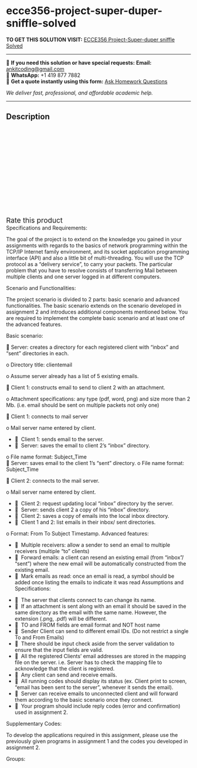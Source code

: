 # ecce356-project-super-duper-sniffle-solved
**TO GET THIS SOLUTION VISIT:** [ECCE356 Project-Super-duper sniffle Solved](https://www.ankitcodinghub.com/product/ecce356-project-super-duper-sniffle-solved/)


---

📩 **If you need this solution or have special requests:** **Email:** ankitcoding@gmail.com  
📱 **WhatsApp:** +1 419 877 7882  
📄 **Get a quote instantly using this form:** [Ask Homework Questions](https://www.ankitcodinghub.com/services/ask-homework-questions/)

*We deliver fast, professional, and affordable academic help.*

---

<h2>Description</h2>



<div class="kk-star-ratings kksr-auto kksr-align-center kksr-valign-top" data-payload="{&quot;align&quot;:&quot;center&quot;,&quot;id&quot;:&quot;96218&quot;,&quot;slug&quot;:&quot;default&quot;,&quot;valign&quot;:&quot;top&quot;,&quot;ignore&quot;:&quot;&quot;,&quot;reference&quot;:&quot;auto&quot;,&quot;class&quot;:&quot;&quot;,&quot;count&quot;:&quot;0&quot;,&quot;legendonly&quot;:&quot;&quot;,&quot;readonly&quot;:&quot;&quot;,&quot;score&quot;:&quot;0&quot;,&quot;starsonly&quot;:&quot;&quot;,&quot;best&quot;:&quot;5&quot;,&quot;gap&quot;:&quot;4&quot;,&quot;greet&quot;:&quot;Rate this product&quot;,&quot;legend&quot;:&quot;0\/5 - (0 votes)&quot;,&quot;size&quot;:&quot;24&quot;,&quot;title&quot;:&quot;ECCE356 Project-Super-duper sniffle Solved&quot;,&quot;width&quot;:&quot;0&quot;,&quot;_legend&quot;:&quot;{score}\/{best} - ({count} {votes})&quot;,&quot;font_factor&quot;:&quot;1.25&quot;}">

<div class="kksr-stars">

<div class="kksr-stars-inactive">
            <div class="kksr-star" data-star="1" style="padding-right: 4px">


<div class="kksr-icon" style="width: 24px; height: 24px;"></div>
        </div>
            <div class="kksr-star" data-star="2" style="padding-right: 4px">


<div class="kksr-icon" style="width: 24px; height: 24px;"></div>
        </div>
            <div class="kksr-star" data-star="3" style="padding-right: 4px">


<div class="kksr-icon" style="width: 24px; height: 24px;"></div>
        </div>
            <div class="kksr-star" data-star="4" style="padding-right: 4px">


<div class="kksr-icon" style="width: 24px; height: 24px;"></div>
        </div>
            <div class="kksr-star" data-star="5" style="padding-right: 4px">


<div class="kksr-icon" style="width: 24px; height: 24px;"></div>
        </div>
    </div>

<div class="kksr-stars-active" style="width: 0px;">
            <div class="kksr-star" style="padding-right: 4px">


<div class="kksr-icon" style="width: 24px; height: 24px;"></div>
        </div>
            <div class="kksr-star" style="padding-right: 4px">


<div class="kksr-icon" style="width: 24px; height: 24px;"></div>
        </div>
            <div class="kksr-star" style="padding-right: 4px">


<div class="kksr-icon" style="width: 24px; height: 24px;"></div>
        </div>
            <div class="kksr-star" style="padding-right: 4px">


<div class="kksr-icon" style="width: 24px; height: 24px;"></div>
        </div>
            <div class="kksr-star" style="padding-right: 4px">


<div class="kksr-icon" style="width: 24px; height: 24px;"></div>
        </div>
    </div>
</div>


<div class="kksr-legend" style="font-size: 19.2px;">
            <span class="kksr-muted">Rate this product</span>
    </div>
    </div>
<div class="page" title="Page 2">
<div class="layoutArea">
<div class="column">
Specifications and Requirements:

The goal of the project is to extend on the knowledge you gained in your assignments with regards to the basics of network programming within the TCP/IP Internet family environment, and its socket application programming interface (API) and also a little bit of multi-threading. You will use the TCP protocol as a “delivery service”, to carry your packets. The particular problem that you have to resolve consists of transferring Mail between multiple clients and one server logged in at different computers.

Scenario and Functionalities:

The project scenario is divided to 2 parts: basic scenario and advanced functionalities. The basic scenario extends on the scenario developed in assignment 2 and introduces additional components mentioned below. You are required to implement the complete basic scenario and at least one of the advanced features.

Basic scenario:

 Server: creates a directory for each registered client with “inbox” and “sent” directories in each.

o Directory title: clientemail

o Assume server already has a list of 5 existing emails.

 Client 1: constructs email to send to client 2 with an attachment.

o Attachment specifications: any type (pdf, word, png) and size more than 2 Mb. (i.e. email should be sent on multiple packets not only one)

 Client 1: connects to mail server

o Mail server name entered by client.

<ul>
<li> &nbsp;Client 1: sends email to the server.</li>
<li> &nbsp;Server: saves the email to client 2’s “inbox” directory.</li>
</ul>
o File name format: Subject_Time

</div>
</div>
</div>
<div class="page" title="Page 3">
<div class="layoutArea">
<div class="column">
 Server: saves email to the client 1’s “sent” directory. o File name format: Subject_Time

 Client 2: connects to the mail server.

o Mail server name entered by client.

<ul>
<li> &nbsp;Client 2: request updating local “inbox” directory by the server.</li>
<li> &nbsp;Server: sends client 2 a copy of his “inbox” directory.</li>
<li> &nbsp;Client 2: saves a copy of emails into the local inbox directory.</li>
<li> &nbsp;Client 1 and 2: list emails in their inbox/ sent directories.</li>
</ul>
o Format: From To Subject Timestamp. Advanced features:

<ul>
<li> &nbsp;Multiple receivers: allow a sender to send an email to multiple receivers (multiple “to” clients)</li>
<li> &nbsp;Forward emails: a client can resend an existing email (from “inbox”/ “sent”) where the new email will be automatically constructed from the existing email.</li>
<li> &nbsp;Mark emails as read: once an email is read, a symbol should be added once listing the emails to indicate it was read
Assumptions and Specifications:
</li>
</ul>
<ul>
<li> &nbsp;The server that clients connect to can change its name.</li>
<li> &nbsp;If an attachment is sent along with an email it should be saved in the same directory as
the email with the same name. However, the extension (.png, .pdf) will be different.
</li>
<li> &nbsp;TO and FROM fields are email format and NOT host name</li>
<li> &nbsp;Sender Client can send to different email IDs. (Do not restrict a single To and From
Emails)
</li>
<li> &nbsp;There should be input check aside from the server validation to ensure that the input
fields are valid.
</li>
<li> &nbsp;All the registered Clients’ email addresses are stored in the mapping file on the server.
i.e. Server has to check the mapping file to acknowledge that the client is registered.
</li>
<li> &nbsp;Any client can send and receive emails.</li>
<li> &nbsp;All running codes should display its status (ex. Client print to screen, “email has been
sent to the server”, whenever it sends the email).
</li>
<li> &nbsp;Server can receive emails to unconnected client and will forward them according to the
basic scenario once they connect.
</li>
<li> &nbsp;Your program should include reply codes (error and confirmation) used in assignment 2.</li>
</ul>
</div>
</div>
</div>
<div class="page" title="Page 4">
<div class="layoutArea">
<div class="column">
Supplementary Codes:

To develop the applications required in this assignment, please use the previously given programs in assignment 1 and the codes you developed in assignment 2.

Groups:

</div>
</div>
</div>
